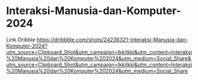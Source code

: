 # Interaksi-Manusia-dan-Komputer-2024
Link Dribble https://dribbble.com/shots/24236321-Interaksi-Manusia-dan-Komputer-2024?utm_source=Clipboard_Shot&utm_campaign=IkkiIkki&utm_content=Interaksi%20Manusia%20dan%20Komputer%202024&utm_medium=Social_Share&utm_source=Clipboard_Shot&utm_campaign=IkkiIkki&utm_content=Interaksi%20Manusia%20dan%20Komputer%202024&utm_medium=Social_Share
